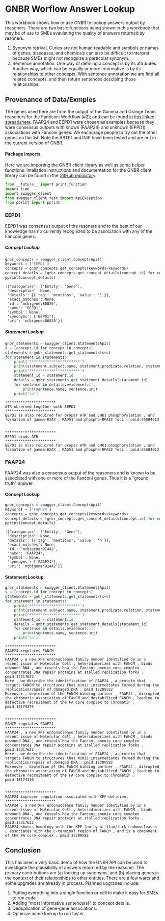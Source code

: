 
# GNBR Worflow Answer Lookup
This workbook shows how to use GNBR to lookup answers output by reasoners.  There are two basic functions being shown in this workbook that may be of use to SMEs evaulating the quality of answers returned by resoners.  

1. Synonym retrival. Curies are not human readable and symbols or names of genes, diseeases, and chemicals can also be difficult to interpret because SMEs might not recognize a particular synonym. 
2. Sentence annotation.  One way of defining a concept is by its attributes.  Another way, which can be equally or more informative is by its relationships to other concepts.  With sentence annotation we are find all related concepts, and then return sentences descibing those relationships.

## Provenance of Data/Exmples
The genes used here are from the output of the Gamma and Orange Team reasoners for the Fanoconi Workflow (#2); and can be found [in this linked spreadsheet](https://docs.google.com/spreadsheets/d/19xKibjf2wOuomlWlxnT94uwcQ-AhmzkWgclfCmYVeVA/edit#gid=1952644138). FAAP24 and EEPD1 were chosen as examples because they were consensus outputs with known (FAAP24) and unknown (EPPD1) associations with Fanconi genes. We encourage people to try out the other genes on the list.  Note the ASTE1 and INIP have been tested and are not in the current version of GNBR.

#### Package Imports
Here we are importing the GNBR client library as well as some helper functions.  Intallation instructions and documentation for the GNBR client library can be found in the [GitHub repository](https://github.com/NCATS-Infrared/gnbr-client-python).


```python
from __future__ import print_function
import time
import swagger_client
from swagger_client.rest import ApiException
from pprint import pprint
```

### EEPD1
EEPD1 was consensus output of the resoners and to the best of our knowledge has no currently recognized to be association with any of the Fanconi genes.
##### Concept Lookup


```python
gnbr_concepts = swagger_client.ConceptsApi()
keywords = ['EEPD1']
concepts = gnbr_concepts.get_concepts(keywords=keywords)
concept_details = [gnbr_concepts.get_concept_details(concept.id) for concept in concepts]
pprint(concept_details)
```

    [{'categories': ['Entity', 'Gene'],
     'description': None,
     'details': [{'tag': 'mentions', 'value': '1'}],
     'exact_matches': None,
     'id': 'ncbigene:80820',
     'name': 'EEPD1',
     'symbol': None,
     'synonyms': ['EEPD1'],
     'uri': 'ncbigene:80820'}]


##### Statement Lookup 


```python
gnbr_statements = swagger_client.StatementsApi()
s = [concept.id for concept in concepts]
statements = gnbr_statements.get_statements(s=s)
for statement in statements:
    print('***********************')
    print(statement.subject.name, statement.predicate.relation, statement.object.name)
    print('***********************')
    statement_id = statement.id
    details = gnbr_statements.get_statement_details(statement_id)
    for sentence in details.evidence[:3]:
        print(sentence.name, sentence.uri)
    print('\n')
```

    ***********************
    ATR observed together with EEPD1
    ***********************
    EEPD1 is also required for proper ATR and CHK1 phosphorylation , and formation of gamma-H2AX , RAD51 and phospho-RPA32 foci . pmid:26684013
    
    
    ***********************
    EEPD1 binds ATR
    ***********************
    EEPD1 is also required for proper ATR and CHK1 phosphorylation , and formation of gamma-H2AX , RAD51 and phospho-RPA32 foci . pmid:26684013
    
    


### FAAP24
FAAP24 was also a consensus output of the reasoners and is known to be associated with one or more of the Fanconi genes.  Thus it is a "ground truth" answer.
#### Concept Lookup


```python
gnbr_concepts = swagger_client.ConceptsApi()
keywords = ['FAAP24']
concepts = gnbr_concepts.get_concepts(keywords=keywords)
concept_details = [gnbr_concepts.get_concept_details(concept.id) for concept in concepts]
pprint(concept_details)
```

    [{'categories': ['Entity', 'Gene'],
     'description': None,
     'details': [{'tag': 'mentions', 'value': '4'}],
     'exact_matches': None,
     'id': 'ncbigene:91442',
     'name': 'FAAP24',
     'symbol': None,
     'synonyms': ['FAAP24'],
     'uri': 'ncbigene:91442'}]


#### Statement Lookup


```python
gnbr_statements = swagger_client.StatementsApi()
s = [concept.id for concept in concepts]
statements = gnbr_statements.get_statements(s=s)
for statement in statements:
    print('***********************')
    print(statement.subject.name, statement.predicate.relation, statement.object.name)
    print('***********************')
    statement_id = statement.id
    details = gnbr_statements.get_statement_details(statement_id)
    for sentence in details.evidence[:3]:
        print(sentence.name, sentence.uri)
    print('\n')
```

    ***********************
    FAAP24 regulates FANCM
    ***********************
    FAAP24 , a new XPF endonuclease family member identified by in a recent issue of Molecular Cell , heterodimerizes with FANCM , binds unwound DNA , and reveals how the Fanconi_anemia core complex concentrates DNA repair proteins at stalled replication forks . pmid:17317622
    Here , we describe the identification of FAAP24 , a protein that targets FANCM to structures that mimic intermediates formed during the replication/repair of damaged DNA . pmid:17289582
    Moreover , depletion of the FANCM binding partner , FAAP24 , disrupted the chromatin association of FANCM and destabilized FANCM , leading to defective recruitment of the FA core complex to chromatin . pmid:18174376
    
    
    ***********************
    FANCM regulates FAAP24
    ***********************
    FAAP24 , a new XPF endonuclease family member identified by in a recent issue of Molecular Cell , heterodimerizes with FANCM , binds unwound DNA , and reveals how the Fanconi_anemia core complex concentrates DNA repair proteins at stalled replication forks . pmid:17317622
    Here , we describe the identification of FAAP24 , a protein that targets FANCM to structures that mimic intermediates formed during the replication/repair of damaged DNA . pmid:17289582
    Moreover , depletion of the FANCM binding partner , FAAP24 , disrupted the chromatin association of FANCM and destabilized FANCM , leading to defective recruitment of the FA core complex to chromatin . pmid:18174376
    
    
    ***********************
    FAAP24 improper regulation associated with XPF-deficient
    ***********************
    FAAP24 , a new XPF endonuclease family member identified by in a recent issue of Molecular Cell , heterodimerizes with FANCM , binds unwound DNA , and reveals how the Fanconi_anemia core complex concentrates DNA repair proteins at stalled replication forks . pmid:17317622
    FAAP24 shares homology with the XPF family of flap/fork endonucleases , associates with the C-terminal region of FANCM , and is a component of the FA core complex . pmid:17289582
    
    


## Conclusion
This has been a very basic demo of how the GNBR API can be used to investigate the plausibility of answers return ed by the reasoner.  The primary contributions are (a) looking up synonyms, and (b) placing genes in the context of their relationships to other entities.  There are a few warts and some upgrades are already in process.  Planned upgrades include:
1. Putting everything into a single function or cell to make it easy for SMEs to run code
2. Adding "most informative sentence(s)" to concept details.
3. Deduplication of gene-gene associations.
4. Optimize name lookup to run faster.


```python

```
